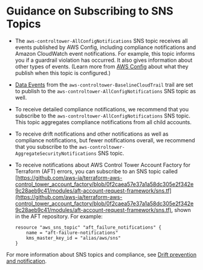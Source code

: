 # Guidance on Subscribing to SNS Topics<a name="sns-guidance"></a>
+ The `aws-controltower-AllConfigNotifications` SNS topic receives all events published by AWS Config, including compliance notifications and Amazon CloudWatch event notifications\. For example, this topic informs you if a guardrail violation has occurred\. It also gives information about other types of events\. \(Learn more from [AWS Config](https://docs.aws.amazon.com/config/latest/developerguide/notifications-for-AWS-Config.html) about what they publish when this topic is configured\.\) 
+ [Data Events](https://docs.aws.amazon.com/awscloudtrail/latest/userguide/logging-data-events-with-cloudtrail.html?icmpid=docs_cloudtrail_console#logging-data-events) from the `aws-controltower-BaselineCloudTrail` trail are set to publish to the `aws-controltower-AllConfigNotifications` SNS topic as well\.
+ To receive detailed compliance notifications, we recommend that you subscribe to the `aws-controltower-AllConfigNotifications` SNS topic\. This topic aggregates compliance notifications from all child accounts\.
+ To receive drift notifications and other notifications as well as compliance notifications, but fewer notifications overall, we recommend that you subscribe to the `aws-controltower-AggregateSecurityNotifications` SNS topic\.
+ To receive notifications about AWS Control Tower Account Factory for Terraform \(AFT\) errors, you can subscribe to an SNS topic called [https://github.com/aws-ia/terraform-aws-control_tower_account_factory/blob/0f2caea57e37a1a58dc305e2f342e9c28aeb9c41/modules/aft-account-request-framework/sns.tf](https://github.com/aws-ia/terraform-aws-control_tower_account_factory/blob/0f2caea57e37a1a58dc305e2f342e9c28aeb9c41/modules/aft-account-request-framework/sns.tf), shown in the AFT repository\. For example:

  ```
  resource "aws_sns_topic" "aft_failure_notifications" {
      name = "aft-failure-notifications"
      kms_master_key_id = "alias/aws/sns"
  }
  ```

For more information about SNS topics and compliance, see [Drift prevention and notification](prevention-and-notification.md)\.